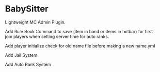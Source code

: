 # BabySitter
Lightweight MC Admin Plugin.



Add Rule Book Command to save (item in hand or items in hotbar) for first join players when setting server time for auto ranks.

Add player initialize check for old name file before making a new name.yml

Add Jail System

Add Auto Rank System
